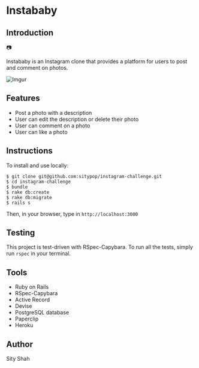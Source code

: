 # Instababy

## Introduction

📷

Instababy is an Instagram clone that provides a platform for users to post and comment on photos.

![Imgur](http://imgur.com/LVRT8aT.png)

## Features

* Post a photo with a description
* User can edit the description or delete their photo
* User can comment on a photo
* User can like a photo

## Instructions

To install and use locally:


```
$ git clone git@github.com:sitypop/instagram-challenge.git
$ cd instagram-challenge
$ bundle
$ rake db:create
$ rake db:migrate
$ rails s
```

Then, in your browser, type in `http://localhost:3000`


## Testing

This project is test-driven with RSpec-Capybara. To run all the tests, simply run `rspec` in your terminal.

## Tools

* Ruby on Rails
* RSpec-Capybara
* Active Record
* Devise
* PostgreSQL database
* Paperclip
* Heroku

## Author

Sity Shah
